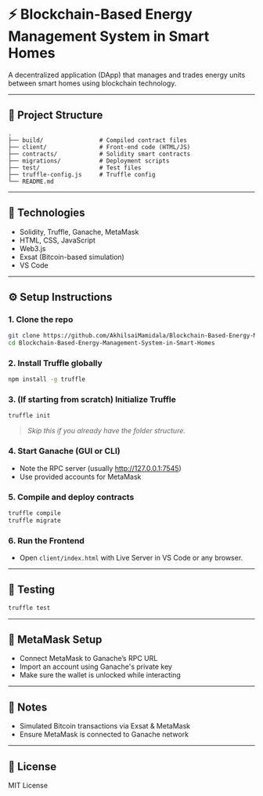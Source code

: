 # ⚡ Blockchain-Based Energy Management System in Smart Homes

A decentralized application (DApp) that manages and trades energy units between smart homes using blockchain technology.

---

## 🧱 Project Structure

```
.
├── build/                # Compiled contract files
├── client/               # Front-end code (HTML/JS)
├── contracts/            # Solidity smart contracts
├── migrations/           # Deployment scripts
├── test/                 # Test files
├── truffle-config.js     # Truffle config
└── README.md
```

---

## 🚀 Technologies

- Solidity, Truffle, Ganache, MetaMask  
- HTML, CSS, JavaScript  
- Web3.js  
- Exsat (Bitcoin-based simulation)  
- VS Code

---

## ⚙️ Setup Instructions

### 1. Clone the repo

```bash
git clone https://github.com/AkhilsaiMamidala/Blockchain-Based-Energy-Management-System-in-Smart-Homes.git
cd Blockchain-Based-Energy-Management-System-in-Smart-Homes
```

### 2. Install Truffle globally

```bash
npm install -g truffle
```

### 3. (If starting from scratch) Initialize Truffle

```bash
truffle init
```

> *Skip this if you already have the folder structure.*

### 4. Start Ganache (GUI or CLI)

- Note the RPC server (usually http://127.0.0.1:7545)  
- Use provided accounts for MetaMask

### 5. Compile and deploy contracts

```bash
truffle compile
truffle migrate
```

### 6. Run the Frontend

- Open `client/index.html` with Live Server in VS Code or any browser.

---

## 🧪 Testing

```bash
truffle test
```

---

## 🔐 MetaMask Setup

- Connect MetaMask to Ganache’s RPC URL  
- Import an account using Ganache's private key  
- Make sure the wallet is unlocked while interacting

---

## 📌 Notes

- Simulated Bitcoin transactions via Exsat & MetaMask  
- Ensure MetaMask is connected to Ganache network

---

## 📄 License

MIT License
